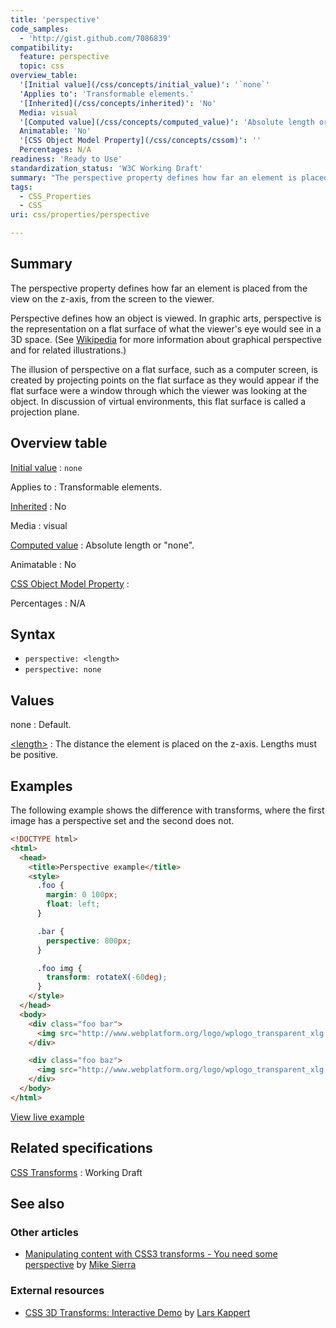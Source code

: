 ```yaml
---
title: 'perspective'
code_samples:
  - 'http://gist.github.com/7086839'
compatibility:
  feature: perspective
  topic: css
overview_table:
  '[Initial value](/css/concepts/initial_value)': '`none`'
  'Applies to': 'Transformable elements.'
  '[Inherited](/css/concepts/inherited)': 'No'
  Media: visual
  '[Computed value](/css/concepts/computed_value)': 'Absolute length or "none".'
  Animatable: 'No'
  '[CSS Object Model Property](/css/concepts/cssom)': ''
  Percentages: N/A
readiness: 'Ready to Use'
standardization_status: 'W3C Working Draft'
summary: "The perspective property defines how far an element is placed from the view on the z-axis, from the screen to the viewer.\n"
tags:
  - CSS_Properties
  - CSS
uri: css/properties/perspective

---
```

## Summary

The perspective property defines how far an element is placed from the view on the z-axis, from the screen to the viewer.

Perspective defines how an object is viewed. In graphic arts, perspective is the representation on a flat surface of what the viewer's eye would see in a 3D space. (See [Wikipedia](http://en.wikipedia.org/wiki/Perspective_(graphical)) for more information about graphical perspective and for related illustrations.)

The illusion of perspective on a flat surface, such as a computer screen, is created by projecting points on the flat surface as they would appear if the flat surface were a window through which the viewer was looking at the object. In discussion of virtual environments, this flat surface is called a projection plane.

## Overview table

[Initial value](/css/concepts/initial_value)
:   `none`

Applies to
:   Transformable elements.

[Inherited](/css/concepts/inherited)
:   No

Media
:   visual

[Computed value](/css/concepts/computed_value)
:   Absolute length or "none".

Animatable
:   No

[CSS Object Model Property](/css/concepts/cssom)
:

Percentages
:   N/A

## Syntax

-   `perspective: <length>`
-   `perspective: none`

## Values

none
:   Default.

[\<length\>](/css/data_types/length)
:   The distance the element is placed on the z-axis. Lengths must be positive.

## Examples

The following example shows the difference with transforms, where the first image has a perspective set and the second does not.

``` html
<!DOCTYPE html>
<html>
  <head>
    <title>Perspective example</title>
    <style>
      .foo {
        margin: 0 100px;
        float: left;
      }

      .bar {
        perspective: 800px;
      }

      .foo img {
        transform: rotateX(-60deg);
      }
    </style>
  </head>
  <body>
    <div class="foo bar">
      <img src="http://www.webplatform.org/logo/wplogo_transparent_xlg.png" />
    </div>

    <div class="foo baz">
      <img src="http://www.webplatform.org/logo/wplogo_transparent_xlg.png" />
    </div>
  </body>
</html>
```

[View live example](http://gist.github.com/7086839)

## Related specifications

[CSS Transforms](http://www.w3.org/TR/css3-transforms/#perspective-property)
:   Working Draft

## See also

### Other articles

-   [Manipulating content with CSS3 transforms - You need some perspective](/tutorials/css_transforms#You_need_some_perspective) by [Mike Sierra](/User:Sierra)

### External resources

-   [CSS 3D Transforms: Interactive Demo](http://sandbox.webpro.nl/css3/3d-transforms-interactive-demo.html) by [Lars Kappert](https://twitter.com/webprolific)
